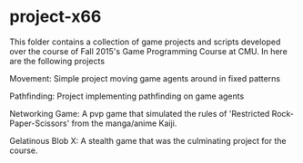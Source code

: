 # project-x66

This folder contains a collection of game projects and scripts developed over the course of Fall 2015's Game Programming Course at CMU. In here are the following projects

Movement: Simple project moving game agents around in fixed patterns

Pathfinding: Project implementing pathfinding on game agents

Networking Game: A pvp game that simulated the rules of 'Restricted Rock-Paper-Scissors' from the manga/anime Kaiji.

Gelatinous Blob X: A stealth game that was the culminating project for the course.
